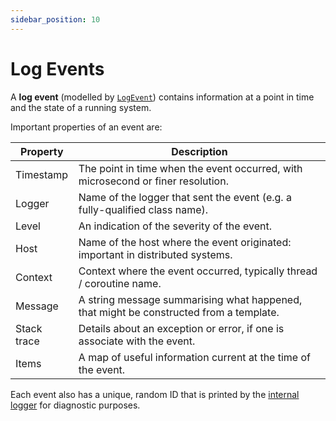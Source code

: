 ```yaml
---
sidebar_position: 10
---
```


# Log Events

A **log event** (modelled by
[`LogEvent`](https://github.com/klogging/klogging/blob/main/klogging/src/commonMain/kotlin/io/klogging/events/LogEvent.kt))
contains information at a point in time and the state of a running system.

Important properties of an event are:

| Property    | Description                                                                            |
| ----------- | -------------------------------------------------------------------------------------- |
| Timestamp   | The point in time when the event occurred, with microsecond or finer resolution.       |
| Logger      | Name of the logger that sent the event (e.g. a fully-qualified class name).            |
| Level       | An indication of the severity of the event.                                            |
| Host        | Name of the host where the event originated: important in distributed systems.         |
| Context     | Context where the event occurred, typically thread / coroutine name.                   |
| Message     | A string message summarising what happened, that might be constructed from a template. |
| Stack trace | Details about an exception or error, if one is associate with the event.               |
| Items       | A map of useful information current at the time of the event.                          |

Each event also has a unique, random ID that is printed by the [internal logger](../internals/internal-logger)
for diagnostic purposes.
